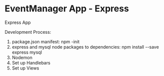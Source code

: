 # EventManager App - Express

Express App

Development Process:
1. package.json manifest: npm -init
2. express and mysql node packages to dependencies:
   npm install --save express mysql
3. Nodemon
4. Set up Handlebars
5. Set up Views
